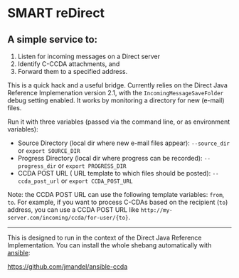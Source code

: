 # SMART reDirect

## A simple service to:
 1. Listen for incoming messages on a Direct server
 2. Identify C-CCDA attachments, and
 3. Forward them to a specified address.

This is a quick hack and a useful bridge.  Currently relies on the Direct Java
Reference Implemenation version 2.1, with the `IncomingMessageSaveFolder` debug
setting enabled.  It works by monitoring a directory for new (e-mail) files.

Run it with three variables (passed via the command line, or as environment variables):

* Source Directory (local dir where new e-mail files appear): `--source_dir` or `export SOURCE_DIR`
* Progress Directory (local dir where progress can be recorded): `--progress_dir` or `export PROGRESS_DIR`
* CCDA POST URL ( URL template to which files should be posted): `--ccda_post_url` or `export CCDA_POST_URL`

Note: the CCDA POST URL can use the following template variables: `from`, `to`.
For example, if you want to process C-CDAs based on the recipient (`to`)
address, you can use a CCDA POST URL like
`http://my-server.com/incoming/ccda/for-user/{to}`.

---

This is designed to run in the context of the Direct Java Reference
Implementation.  You can install the whole shebang
automatically with [ansible](http://ansible.cc):

https://github.com/jmandel/ansible-ccda
